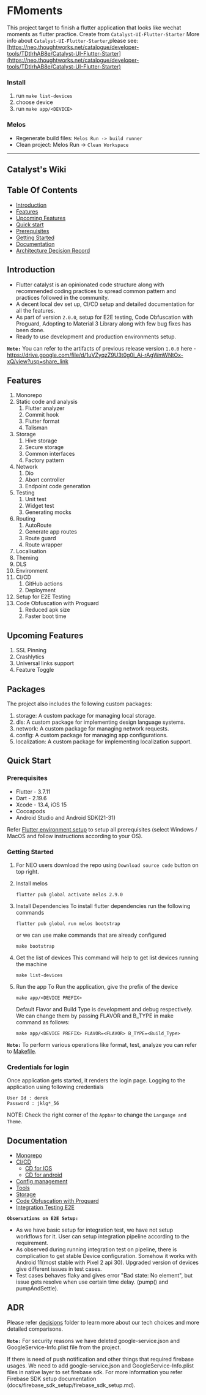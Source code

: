 # FMoments

This project target to finish a flutter application that looks like wechat moments as flutter practice.
Create from `Catalyst-UI-Flutter-Starter`
More info about `Catalyst-UI-Flutter-Starter`,please see: [https://neo.thoughtworks.net/catalogue/developer-tools/TDtIrhAB8e/Catalyst-UI-Flutter-Starter](https://neo.thoughtworks.net/catalogue/developer-tools/TDtIrhAB8e/Catalyst-UI-Flutter-Starter)

### Install
1. run `make list-devices`
2. choose device
3. run `make app/<DEVICE>`



### Melos
- Regenerate build files: `Melos Run -> build runner`
- Clean project: Melos Run -> `Clean Workspace`
---
## Catalyst's Wiki

## Table Of Contents

- [Introduction](#introduction)
- [Features](#features)
- [Upcoming Features](#upcoming-features)
- [Quick start](#quick-start)
- [Prerequisites](#prerequisites)
- [Getting Started](#getting-started)
- [Documentation](#documentation)
- [Architecture Decision Record](#adr)

## Introduction

- Flutter catalyst is an opinionated code structure along with recommended coding practices to spread common
  pattern and practices followed in the community.
- A decent local dev set up, CI/CD setup and detailed documentation for all the features.
- As part of version `2.0.0`, setup for E2E testing, Code Obfuscation with Proguard, Adopting to Material 3 Library along with few bug fixes has been done.
- Ready to use development and production environments setup.

**`Note:`** You can refer to the artifacts of previous release version `1.0.0` here - https://drive.google.com/file/d/1uVZyqzZ9U3t0g0i_Ai-rAgWmWNtOx-xQ/view?usp=share_link

## Features

1. Monorepo
2. Static code and analysis
   1. Flutter analyzer
   2. Commit hook
   3. Flutter format
   4. Talisman
3. Storage
   1. Hive storage
   2. Secure storage
   3. Common interfaces
   4. Factory pattern
4. Network
   1. Dio
   2. Abort controller
   3. Endpoint code generation
5. Testing
   1. Unit test
   2. Widget test
   3. Generating mocks
6. Routing
   1. AutoRoute
   2. Generate app routes
   3. Route guard
   4. Route wrapper
7. Localisation
8. Theming
9. DLS
10. Environment
11. CI/CD
    1. GitHub actions
    2. Deployment
12. Setup for E2E Testing
13. Code Obfuscation with Proguard
    1. Reduced apk size
    2. Faster boot time

## Upcoming Features
1. SSL Pinning
2. Crashlytics
3. Universal links support
4. Feature Toggle

## Packages

The project also includes the following custom packages:
1. storage: A custom package for managing local storage.
2. dls: A custom package for implementing design language systems.
3. network: A custom package for managing network requests.
4. config: A custom package for managing app configurations.
5. localization: A custom package for implementing localization support.

## Quick Start

### Prerequisites

- Flutter - 3.7.11
- Dart - 2.19.6
- Xcode - 13.4, iOS 15
- Cocoapods
- Android Studio and Android SDK(21-31)

Refer [Flutter environment setup](https://docs.flutter.dev/get-started/install) to setup all prerequisites (select Windows / MacOS and follow instructions according to your OS).

### Getting Started

1. For NEO users download the repo using `Download source code` button on top right.
2. Install melos
    ```shell
   flutter pub global activate melos 2.9.0
   ```
3. Install Dependencies
   To install flutter dependencies run the following commands

    ```shell
    flutter pub global run melos bootstrap
    ```

   or we can use make commands that are already configured

    ```shell
    make bootstrap
    ```
4. Get the list of devices
   This command will help to get list devices running the machine
    ```shell
    make list-devices
   ```
5. Run the app
   To Run the application, give the prefix of the device
    ```shell
   make app/<DEVICE PREFIX>
   ```
   Default Flavor and Build Type is development and debug respectively. We can change them by passing FLAVOR and B_TYPE
   in make command as follows:

    ```shell
    make app/<DEVICE PREFIX> FLAVOR=<FLAVOR> B_TYPE=<Build_Type>
    ```

**`Note:`** To perform various operations like format, test, analyze you can refer to [Makefile](Makefile).

### Credentials for login

Once application gets started, it renders the login page. Logging to the application using following credentials

  ```
  User Id : derek
  Password : jklg*_56
  ```
NOTE: Check the right corner of the `Appbar` to change the `Language and Theme`.

## Documentation

- [Monorepo](docs/monorepo/monorepo.md)
- [CI/CD](docs/cicd)
  - [CD for IOS](docs/cicd/CD-IOS.md)
  - [CD for android](docs/cicd/CD-ANDROID.md)
- [Config management](docs/config/README.md)
- [Tools](docs/tools/README.md)
- [Storage](docs/storage/README.md)
- [Code Obfuscation with Proguard](docs/obfuscation/proguard.md)
- [Integration Testing E2E](docs/e2e/integration_test.md)

**`Observations on E2E Setup:`**
- As we have basic setup for integration test, we have not setup workflows for it. User can setup integration pipeline according to the requirement.
- As observed during running integration test on pipeline, there is complication to get stable Device configuration. Somehow it works with Android 11(most stable with Pixel 2 api 30). Upgraded version of devices give different issues in test cases.
- Test cases behaves flaky and gives error "Bad state: No element", but issue gets resolve when use certain time delay. (pump() and pumpAndSettle).

## ADR

Please refer [decisions](docs/decisions) folder to learn more about our tech choices and more detailed comparisons.

**`Note:`**
For security reasons we have deleted google-service.json and GoogleService-Info.plist file from the project.

If there is need of push notification and other things that required firebase usages. We need to add google-service.json and GoogleService-Info.plist files in native layer to set firebase sdk.
For more information you refer Firebase SDK setup documentation (docs/firebase_sdk_setup/firebase_sdk_setup.md).
